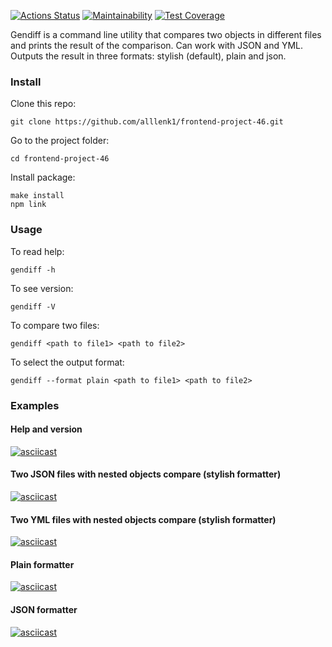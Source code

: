 [![Actions Status](https://github.com/alllenk1/frontend-project-46/actions/workflows/hexlet-check.yml/badge.svg)](https://github.com/alllenk1/frontend-project-46/actions)
[![Maintainability](https://api.codeclimate.com/v1/badges/f317485112bbe5d860e3/maintainability)](https://codeclimate.com/github/alllenk1/frontend-project-46/maintainability)
[![Test Coverage](https://api.codeclimate.com/v1/badges/f317485112bbe5d860e3/test_coverage)](https://codeclimate.com/github/alllenk1/frontend-project-46/test_coverage)

Gendiff is a command line utility that compares two objects in different files and prints the result of the comparison.
Can work with JSON and YML. Outputs the result in three formats: stylish (default), plain and json.

### Install
Clone this repo: 
```
git clone https://github.com/alllenk1/frontend-project-46.git
```

Go to the project folder: 
```
cd frontend-project-46
```

Install package: 
```
make install
npm link
```

### Usage
To read help:
```
gendiff -h
```

To see version:
```
gendiff -V
```

To compare two files:
```
gendiff <path to file1> <path to file2>
```

To select the output format:
```
gendiff --format plain <path to file1> <path to file2>
```

### Examples

#### Help and version
[![asciicast](https://asciinema.org/a/634487.svg)](https://asciinema.org/a/634487)

#### Two JSON files with nested objects compare (stylish formatter)
[![asciicast](https://asciinema.org/a/634483.svg)](https://asciinema.org/a/634483)

#### Two YML files with nested objects compare (stylish formatter)
[![asciicast](https://asciinema.org/a/634484.svg)](https://asciinema.org/a/634484)

#### Plain formatter
[![asciicast](https://asciinema.org/a/634485.svg)](https://asciinema.org/a/634485)

#### JSON formatter
[![asciicast](https://asciinema.org/a/634486.svg)](https://asciinema.org/a/634486)
